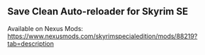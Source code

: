 ## Save Clean Auto-reloader for Skyrim SE

Available on Nexus Mods: https://www.nexusmods.com/skyrimspecialedition/mods/88219?tab=description